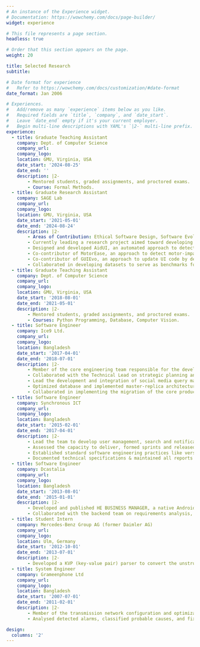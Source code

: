 ```yaml
---
# An instance of the Experience widget.
# Documentation: https://wowchemy.com/docs/page-builder/
widget: experience

# This file represents a page section.
headless: true

# Order that this section appears on the page.
weight: 20

title: Selected Research
subtitle:

# Date format for experience
#   Refer to https://wowchemy.com/docs/customization/#date-format
date_format: Jan 2006

# Experiences.
#   Add/remove as many `experience` items below as you like.
#   Required fields are `title`, `company`, and `date_start`.
#   Leave `date_end` empty if it's your current employer.
#   Begin multi-line descriptions with YAML's `|2-` multi-line prefix.
experience:
  - title: Graduate Teaching Assistant
    company: Dept. of Computer Science
    company_url:
    company_logo:
    location: GMU, Virginia, USA
    date_start: '2024-08-25'
    date_end: ''
    description: |2-
        - Mentored students, graded assignments, and proctored exams.
        - Course: Formal Methods.
  - title: Graduate Research Assistant
    company: SAGE Lab
    company_url:
    company_logo:
    location: GMU, Virginia, USA
    date_start: '2021-05-01'
    date_end: '2024-08-24'
    description: |2-
        - Areas of Contribution: Ethical Software Design, Software Evolution, Software Accessibility and Software Documentation.
        - Currently leading a research project aimed toward developing a multimodal model (vision‑code‑comment) for code summarization.
        - Designed and developed AidUI, an automated approach to detect and localize deceptive design patterns on UIs.
        - Co‑contributor of MotorEase, an approach to detect motor‑impairment accessibility violations in app UIs.
        - Co‑contributor of GUIEvo, an approach to update UI code by detecting changes between existing and proposed designs.
        - Collaborated in developing datasets to serve as benchmarks for Bug Reporting and Bug Localization.
  - title: Graduate Teaching Assistant
    company: Dept. of Computer Science
    company_url:
    company_logo:
    location: GMU, Virginia, USA
    date_start: '2018-08-01'
    date_end: '2021-05-01'
    description: |2-
        - Mentored students, graded assignments, and proctored exams.
        - Courses: Python Programming, Database, Computer Vision.
  - title: Software Engineer
    company: Ice9 Ltd.
    company_url:
    company_logo:
    location: Bangladesh
    date_start: '2017-04-01'
    date_end: '2018-07-01'
    description: |2-
        - Member of the core engineering team responsible for the development and maintenance of SMASHBOARD.CO, a social CRM product.
        - Collaborated with the Technical Lead on strategic planning and decision‑making for architecture design, development, testing and deployment.
        - Lead the development and integration of social media query management and analytics module for INSTAGRAM.
        - Optimized database and implemented master‑replica architecture to resolve the sync delay of real time social queries.
        - Collaborated in implementing the migration of the core product from Rackspace to AWS.
  - title: Software Engineer
    company: Synchronous ICT
    company_url:
    company_logo:
    location: Bangladesh
    date_start: '2015-02-01'
    date_end: '2017-04-01'
    description: |2-
        - Lead the team to develop user management, search and notification platforms of project COMX, an in‑house application framework.
        - Assessed the capacity to deliver, formed sprints and released duration based development milestones.
        - Established standard software engineering practices like version controlling, issue & project tracking.
        - Documented technical specifications & maintained all reports pertaining to the development process.
  - title: Software Engineer
    company: Dcastalia
    company_url:
    company_logo:
    location: Bangladesh
    date_start: '2013-08-01'
    date_end: '2015-01-01'
    description: |2-
        - Developed and published HE BUSINESS MANAGER, a native Android app for inventory management of healthcare products.
        - Collaborated with the backend team on requirements analysis, architecture design, development, testing and deployment.
  - title: Student Intern
    company: Mercedes‑Benz Group AG (former Daimler AG)
    company_url:
    company_logo:
    location: Ulm, Germany
    date_start: '2012-10-01'
    date_end: '2013-07-01'
    description: |2-
        - Developed a KVP (key‑value pair) parser to convert the unstructured stream of environment perception data into a canonical form.
  - title: System Engineer
    company: Grameenphone Ltd
    company_url:
    company_logo:
    location: Bangladesh
    date_start: '2007-07-01'
    date_end: '2011-02-01'
    description: |2-
        - Member of the transmission network configuration and optimization team to serve over 20 million mobile users.
        - Analysed detected alarms, classified probable causes, and fixed or escalated issues to the concerned stakeholders.

design:
  columns: '2'
---
```

